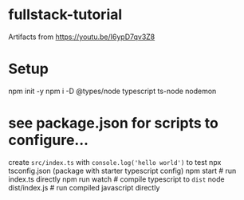# fullstack-tutorial

Artifacts from https://youtu.be/I6ypD7qv3Z8

# Setup

npm init -y
npm i -D @types/node typescript ts-node nodemon
# see package.json for scripts to configure...
create `src/index.ts` with `console.log('hello world')` to test
npx tsconfig.json (package with starter typescript config)
npm start # run index.ts directly
npm run watch # compile typescript to `dist`
node dist/index.js # run compiled javascript directly

